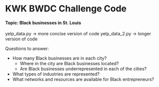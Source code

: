 # KWK BWDC Challenge Code

#### Topic: Black businesses in St. Louis

yelp_data.py -> more concise version of code
yelp_data_2.py -> longer version of code


Questions to answer:
- How many Black businesses are in each city? 
  - Where in the city are Black businesses located? 
  - Are Black businesses underrepresented in each of the cities?
- What types of industries are represented? 
- What networks and resources are available for Black entrepreneurs?
